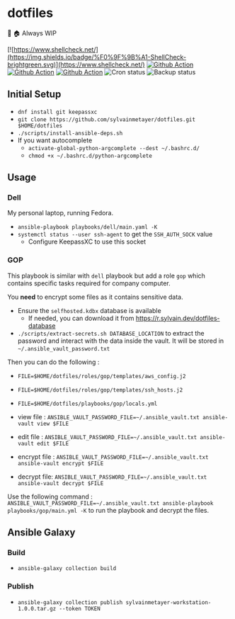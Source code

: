 # dotfiles

🔧 🏠 Always WIP

[![https://www.shellcheck.net/](https://img.shields.io/badge/%F0%9F%9B%A1-ShellCheck-brightgreen.svg)](https://www.shellcheck.net/)
[![Github Action](https://github.com/sylvainmetayer/dotfiles/workflows/badge.svg)](https://github.com/sylvainmetayer/dotfiles/actions)
[![Github Action](https://github.com/sylvainmetayer/dotfiles/workflows/Terraform/badge.svg)](https://github.com/sylvainmetayer/dotfiles/actions)
[![Github Action](https://github.com/sylvainmetayer/dotfiles/workflows/Lint/badge.svg)](https://github.com/sylvainmetayer/dotfiles/actions)
![Cron status](https://healthchecks.io/badge/7373bc4e-5131-49ce-ae55-8b7c78e28a1e/kYvRrGbV/cron.svg)
![Backup status](https://healthchecks.io/badge/7373bc4e-5131-49ce-ae55-8b7c78e28a1e/KhnZCMHl/backup.svg)

## Initial Setup

- `dnf install git keepassxc`
- `git clone https://github.com/sylvainmetayer/dotfiles.git $HOME/dotfiles`
- `./scripts/install-ansible-deps.sh`
- If you want autocomplete
  - `activate-global-python-argcomplete --dest ~/.bashrc.d/`
  - `chmod +x ~/.bashrc.d/python-argcomplete`

## Usage

### Dell

My personal laptop, running Fedora.

- `ansible-playbook playbooks/dell/main.yaml -K`
- `systemctl status --user ssh-agent` to get the `SSH_AUTH_SOCK` value
  - Configure KeepassXC to use this socket

### GOP

This playbook is similar with `dell` playbook but add a role `gop` which contains specific tasks required for company computer.

You **need** to encrypt some files as it contains sensitive data.

- Ensure the `selfhosted.kdbx` database is available
  - If needed, you can download it from <https://r.sylvain.dev/dotfiles-database>
- `./scripts/extract-secrets.sh DATABASE_LOCATION` to extract the password and interact with the data inside the vault. It will be stored in `~/.ansible_vault_password.txt`

Then you can do the following :

- `FILE=$HOME/dotfiles/roles/gop/templates/aws_config.j2`
- `FILE=$HOME/dotfiles/roles/gop/templates/ssh_hosts.j2`
- `FILE=$HOME/dotfiles/playbooks/gop/locals.yml`

- view file : `ANSIBLE_VAULT_PASSWORD_FILE=~/.ansible_vault.txt ansible-vault view $FILE`
- edit file : `ANSIBLE_VAULT_PASSWORD_FILE=~/.ansible_vault.txt ansible-vault edit $FILE`
- encrypt file : `ANSIBLE_VAULT_PASSWORD_FILE=~/.ansible_vault.txt ansible-vault encrypt $FILE`
- decrypt file: `ANSIBLE_VAULT_PASSWORD_FILE=~/.ansible_vault.txt ansible-vault decrypt $FILE`

Use the following command : `ANSIBLE_VAULT_PASSWORD_FILE=~/.ansible_vault.txt ansible-playbook playbooks/gop/main.yml -K` to run the playbook and decrypt the files.

## Ansible Galaxy

### Build

- `ansible-galaxy collection build`

### Publish

- `ansible-galaxy collection publish sylvainmetayer-workstation-1.0.0.tar.gz --token TOKEN`
